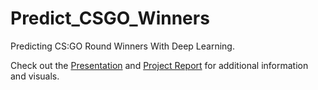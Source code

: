 # Predict_CSGO_Winners
Predicting CS:GO Round Winners With Deep Learning.

Check out the [Presentation](https://github.com/AndrewDettor/Deep-Learning-CSGO-Winners/blob/main/Presentation.pdf) and [Project Report](https://github.com/AndrewDettor/Deep-Learning-CSGO-Winners/blob/main/ProjectReport.pdf) for additional information and visuals.

